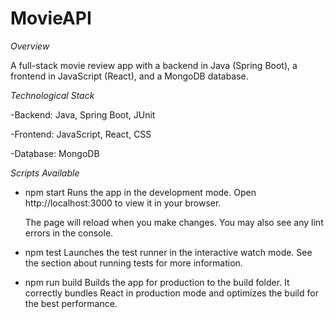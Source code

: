 # MovieAPI

*Overview*

A full-stack movie review app with a backend in Java (Spring Boot), a frontend in JavaScript (React), and a MongoDB database.




*Technological Stack*

-Backend: Java, Spring Boot, JUnit

-Frontend: JavaScript, React, CSS

-Database: MongoDB




*Scripts Available*

- npm start
Runs the app in the development mode.
Open http://localhost:3000 to view it in your browser.

   The page will reload when you make changes.
   You may also see any lint errors in the console.

- npm test
Launches the test runner in the interactive watch mode.
See the section about running tests for more information.

- npm run build
Builds the app for production to the build folder.
It correctly bundles React in production mode and optimizes the build for the best performance.


